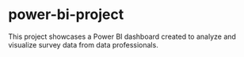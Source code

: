 # power-bi-project
This project showcases a Power BI dashboard created to analyze and visualize survey data from data professionals.
